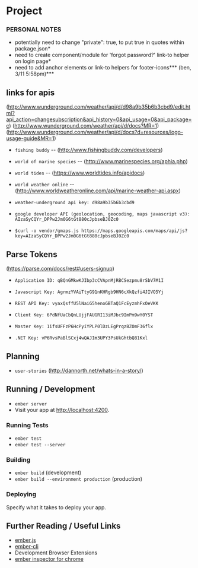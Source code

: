 # Project


### PERSONAL NOTES ###
- potentially need to change "private": true, to put true in quotes within package.json*
- need to create component/module for 'forgot password?' link-to helper on login page*
- need to add anchor elements or link-to helpers for footer-icons*** (ben, 3/11 5:58pm)***

## links for apis
(http://www.wunderground.com/weather/api/d/d98a9b35b6b3cbd9/edit.html?api_action=changesubscription&api_history=0&api_usage=0&api_package=c)
(http://www.wunderground.com/weather/api/d/docs?MR=1)
(http://www.wunderground.com/weather/api/d/docs?d=resources/logo-usage-guide&MR=1)

* `fishing buddy` -- (http://www.fishingbuddy.com/developers)
* `world of marine species` -- (http://www.marinespecies.org/aphia.php)
* `world tides` -- (https://www.worldtides.info/apidocs)
* `world weather online` -- (http://www.worldweatheronline.com/api/marine-weather-api.aspx)
* `weather-underground api key: d98a9b35b6b3cbd9`

* `google developer API (geolocation, geocoding, maps javascript v3): AIzaSyCQYr_DPPw2Jm0G6tGt880cJpbseBJ0Zc0`

* `$curl -o vendor/gmaps.js https://maps.googleapis.com/maps/api/js?key=AIzaSyCQYr_DPPw2Jm0G6tGt880cJpbseBJ0Zc0`

## Parse Tokens
(https://parse.com/docs/rest#users-signup)

* `Application ID: qBQnGMkwKJIbp3cCVApnMjRBCSezpmu8rSbV7M1I`
* `Javascript Key: AgrmzYVAiTtyG91nKHRgb9HN6cXkQzfi4JIVO5Yj`
* `REST API Key: vyaxQsffU5lNaiG5henoGBTaQ1FcEyzmhFxOeVKK`

* `Client Key: 6PdNfUaCbQnLUjjFAUGRI13iMJbc9ImPm9wY0YST`
* `Master Key: 1ifsUFFzP6HcPyiYPLP0lDzLEgPrqzBZOmF36flx`
* `.NET Key: vP6RvsPaBlSCxj4wQAJIm3UPY3PsUkGhtbQ81Kxl`

## Planning
* `user-stories` (http://dannorth.net/whats-in-a-story/)

## Running / Development
* `ember server`
* Visit your app at [http://localhost:4200](http://localhost:4200).

### Running Tests
* `ember test`
* `ember test --server`

### Building
* `ember build` (development)
* `ember build --environment production` (production)

### Deploying
Specify what it takes to deploy your app.

## Further Reading / Useful Links
* [ember.js](http://emberjs.com/)
* [ember-cli](http://www.ember-cli.com/)
* Development Browser Extensions
* [ember inspector for chrome](https://chrome.google.com/webstore/detail/ember-inspector/bmdblncegkenkacieihfhpjfppoconhi)
